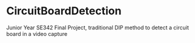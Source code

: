 # CircuitBoardDetection
Junior Year SE342 Final Project, traditional DIP method to detect a circuit board in a video capture

